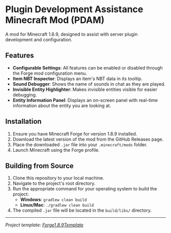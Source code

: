 # Plugin Development Assistance Minecraft Mod (PDAM)

A mod for Minecraft 1.8.9, designed to assist with server plugin development and configuration.

## Features
- **Configurable Settings**: All features can be enabled or disabled through the Forge mod configuration menu.
- **Item NBT Inspector**: Displays an item's NBT data in its tooltip.
- **Sound Debugger**: Shows the name of sounds in chat as they are played.
- **Invisible Entity Highlighter**: Makes invisible entities visible for easier debugging.
- **Entity Information Panel**: Displays an on-screen panel with real-time information about the entity you are looking at.

## Installation
1. Ensure you have Minecraft Forge for version 1.8.9 installed.
2. Download the latest version of the mod from the GitHub Releases page.
3. Place the downloaded `.jar` file into your `.minecraft/mods` folder.
4. Launch Minecraft using the Forge profile.

## Building from Source
1. Clone this repository to your local machine.
2. Navigate to the project's root directory.
3. Run the appropriate command for your operating system to build the project:
   - **Windows**: `gradlew clean build`
   - **Linux/Mac**: `./gradlew clean build`
4. The compiled `.jar` file will be located in the `build/libs/` directory.

---
*Project template: [Forge1.8.9Template](https://github.com/nea89o/Forge1.8.9Template)*